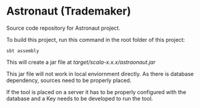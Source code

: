 # Astronaut (Trademaker)
Source code repository for Astronaut project.

To build this project, run this command in the root folder of this project:
```
sbt assembly
```

This will create a jar file at _target/scala-x.x.x/astraonaut.jar_

This jar file will not work in local enviornment directly. As there is database dependency, sources need to be properly placed. 

If the tool is placed on a server it has to be properly configured with the database and a Key needs to be developed to run the tool.

